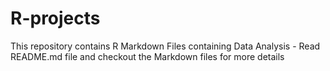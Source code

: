 # R-projects
This repository contains R Markdown Files containing Data Analysis - Read README.md file and checkout the Markdown files for more details
